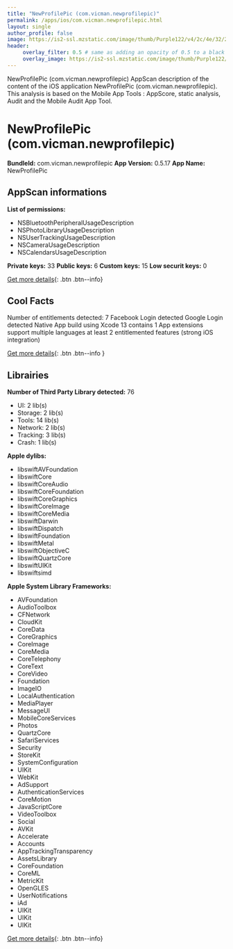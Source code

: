 ```yaml
---
title: "NewProfilePic (com.vicman.newprofilepic)"
permalink: /apps/ios/com.vicman.newprofilepic.html
layout: single
author_profile: false
image: https://is2-ssl.mzstatic.com/image/thumb/Purple122/v4/2c/4e/32/2c4e3295-c7d7-697e-5b8e-287ab6effbc3/NewProfile-AppIcon-0-0-1x_U007emarketing-0-0-0-10-0-0-sRGB-0-0-0-GLES2_U002c0-512MB-85-220-0-0.png/512x512bb.jpg
header: 
     overlay_filter: 0.5 # same as adding an opacity of 0.5 to a black background
     overlay_image: https://is2-ssl.mzstatic.com/image/thumb/Purple122/v4/2c/4e/32/2c4e3295-c7d7-697e-5b8e-287ab6effbc3/NewProfile-AppIcon-0-0-1x_U007emarketing-0-0-0-10-0-0-sRGB-0-0-0-GLES2_U002c0-512MB-85-220-0-0.png/512x512bb.jpg
---
```

NewProfilePic (com.vicman.newprofilepic) AppScan description of the content of the iOS application NewProfilePic (com.vicman.newprofilepic). This analysis is based on the Mobile App Tools : AppScore, static analysis, Audit and the Mobile Audit App Tool.

# NewProfilePic (com.vicman.newprofilepic)

**BundleId:** com.vicman.newprofilepic
**App Version:** 0.5.17
**App Name:** NewProfilePic


## AppScan informations 

**List of permissions:** 
- NSBluetoothPeripheralUsageDescription
- NSPhotoLibraryUsageDescription
- NSUserTrackingUsageDescription
- NSCameraUsageDescription
- NSCalendarsUsageDescription
  
  
**Private keys:** 33
**Public keys:** 6
**Custom keys:** 15
**Low securit keys:** 0
  
[Get more details](/pricing.html){: .btn .btn--info}

## Cool Facts

Number of entitlements detected: 7
Facebook Login detected
Google Login detected
Native App
build using Xcode 13
contains 1 App extensions
support multiple languages
at least 2 entitlemented features (strong iOS integration)
  
[Get more details](/pricing.html){: .btn .btn--info }

## Librairies 
**Number of Third Party Library detected:** 76
- UI: 2 lib(s)
- Storage: 2 lib(s)
- Tools: 14 lib(s)
- Network: 2 lib(s)
- Tracking: 3 lib(s)
- Crash: 1 lib(s)


**Apple dylibs:**
- libswiftAVFoundation
- libswiftCore
- libswiftCoreAudio
- libswiftCoreFoundation
- libswiftCoreGraphics
- libswiftCoreImage
- libswiftCoreMedia
- libswiftDarwin
- libswiftDispatch
- libswiftFoundation
- libswiftMetal
- libswiftObjectiveC
- libswiftQuartzCore
- libswiftUIKit
- libswiftsimd


**Apple System Library Frameworks:**
- AVFoundation
- AudioToolbox
- CFNetwork
- CloudKit
- CoreData
- CoreGraphics
- CoreImage
- CoreMedia
- CoreTelephony
- CoreText
- CoreVideo
- Foundation
- ImageIO
- LocalAuthentication
- MediaPlayer
- MessageUI
- MobileCoreServices
- Photos
- QuartzCore
- SafariServices
- Security
- StoreKit
- SystemConfiguration
- UIKit
- WebKit
- AdSupport
- AuthenticationServices
- CoreMotion
- JavaScriptCore
- VideoToolbox
- Social
- AVKit
- Accelerate
- Accounts
- AppTrackingTransparency
- AssetsLibrary
- CoreFoundation
- CoreML
- MetricKit
- OpenGLES
- UserNotifications
- iAd
- UIKit
- UIKit
- UIKit


  
[Get more details](/pricing.html){: .btn .btn--info}

